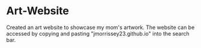 # Art-Website

Created an art website to showcase my mom's artwork. The website can be accessed by copying and pasting "jmorrissey23.github.io" into the search bar.
